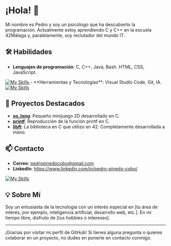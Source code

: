 # ¡Hola! 👋

Mi nombre es Pedro y soy un psicólogo que ha descubierto la programación. Actualmente estoy aprendiendo C y C++ en la escuela 42Málaga y, paralelamente, soy reclutador del mundo IT. 

## 🛠 Habilidades

- **Lenguajes de programación**: C, C++, Java, Bash. HTML, CSS, JavaScript.
<a href="https://github.com/pepinedo/pepinedo">
    <img src="https://skillicons.dev/icons?i=c,cpp,java,html,css,js" alt="My Skills">
</a>
- **Herramientas y Tecnologías**: Visual Studio Code, Git, IA.
<a href="https://github.com/pepinedo/pepinedo">
    <img src="https://skillicons.dev/icons?i=vsc, git, IA" alt="My Skills">
</a>

## 🚀 Proyectos Destacados

- **[so_long](https://github.com/pepinedo/so_long)**: Pequeño minijuego 2D desarrollado en C.
- **[printf]((https://github.com/pepinedo/Printf))**: Reproducción de la función printf en C. 
- **[libft](https://github.com/pepinedo/Libft)**: La biblioteca en C que utilizo en 42. Completamente desarrollada a mano.

## 📫 Contacto

- **Correo**: pedropinedocobo@gmail.com
- **LinkedIn**: https://www.linkedin.com/in/pedro-pinedo-cobo/

<a href="https://github.com/francfer-art/francfer-art">
    <img src="https://skillicons.dev/icons?i=c,cpp,python,html,css" alt="My Skills">
</a>

## 💡 Sobre Mí

Soy un entusiasta de la tecnología con un interés especial en [tu área de interés, por ejemplo, inteligencia artificial, desarrollo web, etc.]. En mi tiempo libre, disfruto de [tus hobbies o intereses].

---

¡Gracias por visitar mi perfil de GitHub! Si tienes alguna pregunta o quieres colaborar en un proyecto, no dudes en ponerte en contacto conmigo.
